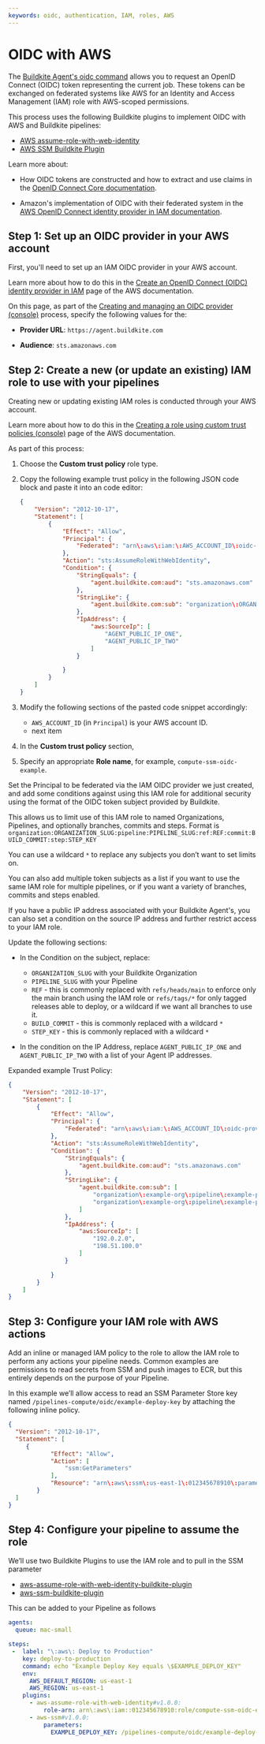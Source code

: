 ```yaml
---
keywords: oidc, authentication, IAM, roles, AWS
---
```


# OIDC with AWS

The [Buildkite Agent's oidc command](/docs/agent/v3/cli-oidc) allows you to request an OpenID Connect (OIDC) token representing the current job. These tokens can be exchanged on federated systems like AWS for an Identity and Access Management (IAM) role with AWS-scoped permissions.

This process uses the following Buildkite plugins to implement OIDC with AWS and Buildkite pipelines:

- [AWS assume-role-with-web-identity](https://github.com/buildkite-plugins/aws-assume-role-with-web-identity-buildkite-plugin)
- [AWS SSM Buildkite Plugin](https://github.com/buildkite-plugins/aws-ssm-buildkite-plugin)

Learn more about:

- How OIDC tokens are constructed and how to extract and use claims in the [OpenID Connect Core documentation](https://openid.net/specs/openid-connect-core-1_0.html#IDToken).

- Amazon's implementation of OIDC with their federated system in the [AWS OpenID Connect identity provider in IAM documentation](https://docs.aws.amazon.com/IAM/latest/UserGuide/id_roles_providers_create_oidc.html).

## Step 1: Set up an OIDC provider in your AWS account

First, you'll need to set up an IAM OIDC provider in your AWS account.

Learn more about how to do this in the [Create an OpenID Connect (OIDC) identity provider in IAM](https://docs.aws.amazon.com/IAM/latest/UserGuide/id_roles_providers_create_oidc.html) page of the AWS documentation.

On this page, as part of the [Creating and managing an OIDC provider (console)](https://docs.aws.amazon.com/IAM/latest/UserGuide/id_roles_providers_create_oidc.html#manage-oidc-provider-console) process, specify the following values for the:

- **Provider URL**: `https://agent.buildkite.com`

- **Audience**: `sts.amazonaws.com`

## Step 2: Create a new (or update an existing) IAM role to use with your pipelines

Creating new or updating existing IAM roles is conducted through your AWS account.

Learn more about how to do this in the [Creating a role using custom trust policies (console)](https://docs.aws.amazon.com/IAM/latest/UserGuide/id_roles_create_for-custom.html) page of the AWS documentation.

As part of this process:

1. Choose the **Custom trust policy** role type.

1. Copy the following example trust policy in the following JSON code block and paste it into an code editor:

    ```json
    {
        "Version": "2012-10-17",
        "Statement": [
            {
                "Effect": "Allow",
                "Principal": {
                    "Federated": "arn\:aws\:iam:\:AWS_ACCOUNT_ID\:oidc-provider/agent.buildkite.com"
                },
                "Action": "sts:AssumeRoleWithWebIdentity",
                "Condition": {
                    "StringEquals": {
                        "agent.buildkite.com:aud": "sts.amazonaws.com"
                    },
                    "StringLike": {
                        "agent.buildkite.com:sub": "organization\:ORGANIZATION_SLUG\:pipeline:PIPELINE_SLUG\:ref\:REF\:commit\:BUILD_COMMIT\:step\:STEP_KEY"
                    },
                    "IpAddress": {
                        "aws:SourceIp": [
                            "AGENT_PUBLIC_IP_ONE",
                            "AGENT_PUBLIC_IP_TWO"
                        ]
                    }

                }
            }
        ]
    }
    ```

1. Modify the following sections of the pasted code snippet accordingly:
    * `AWS_ACCOUNT_ID` (in `Principal`) is your AWS account ID.
    * next item

1. In the **Custom trust policy** section,

1. Specify an appropriate **Role name**, for example, `compute-ssm-oidc-example`.

Set the Principal to be federated via the IAM OIDC provider we just created, and add some conditions against using this IAM role for additional security using the format of the OIDC token subject provided by Buildkite.

This allows us to limit use of this IAM role to named Organizations, Pipelines, and optionally branches, commits and steps. Format is
 `organization:ORGANIZATION_SLUG:pipeline:PIPELINE_SLUG:ref:REF:commit:BUILD_COMMIT:step:STEP_KEY`

You can use a wildcard `*` to replace any subjects you don’t want to set limits on.

You can also add multiple token subjects as a list if you want to use the same IAM role for multiple pipelines, or if you want a variety of branches, commits and steps enabled.

If you have a public IP address associated with your Buildkite Agent's, you can also set a condition on the source IP address and further restrict access to your IAM role.

Update the following sections:

- In the Condition on the subject, replace:

    + `ORGANIZATION_SLUG` with your Buildkite Organization
    + `PIPELINE_SLUG` with your Pipeline
    + `REF` - this is commonly replaced with `refs/heads/main` to enforce only the main branch using the IAM role  or `refs/tags/*` for only tagged releases able to deploy, or a wildcard if we want all branches to use it.
    + `BUILD_COMMIT` - this is commonly replaced with a wildcard `*`
    + `STEP_KEY` - this is commonly replaced with a wildcard `*`

- In the condition on the IP Address, replace `AGENT_PUBLIC_IP_ONE` and `AGENT_PUBLIC_IP_TWO` with a list of your Agent IP addresses.

Expanded example Trust Policy:

```json
{
    "Version": "2012-10-17",
    "Statement": [
        {
            "Effect": "Allow",
            "Principal": {
                "Federated": "arn\:aws\:iam:\:AWS_ACCOUNT_ID\:oidc-provider/agent.buildkite.com"
            },
            "Action": "sts:AssumeRoleWithWebIdentity",
            "Condition": {
                "StringEquals": {
                    "agent.buildkite.com:aud": "sts.amazonaws.com"
                },
                "StringLike": {
                    "agent.buildkite.com:sub": [
                        "organization\:example-org\:pipeline\:example-pipeline\:ref\:refs/heads/main\:*",
                        "organization\:example-org\:pipeline\:example-pipeline\:ref\:refs/tags/*:*"
                    ]
                },
                "IpAddress": {
                    "aws:SourceIp": [
                        "192.0.2.0",
                        "198.51.100.0"
                    ]
                }

            }
        }
    ]
}
```

## Step 3: Configure your IAM role with AWS actions

Add an inline or managed IAM policy to the role to allow the IAM role to perform any actions your pipeline needs. Common examples are permissions to read secrets from SSM and push images to ECR, but this entirely depends on the purpose of your Pipeline.

In this example we’ll allow access to read an SSM Parameter Store key named `/pipelines-compute/oidc/example-deploy-key` by attaching the following inline policy.

```json
{
  "Version": "2012-10-17",
  "Statement": [
     {
            "Effect": "Allow",
            "Action": [
                "ssm:GetParameters"
            ],
            "Resource": "arn\:aws\:ssm\:us-east-1\:012345678910\:parameter/pipelines-compute/oidc/example-deploy-key"
        }
  ]
}
```

## Step 4: Configure your pipeline to assume the role

We’ll use two Buildkite Plugins to use the IAM role and to pull in the SSM parameter

- [aws-assume-role-with-web-identity-buildkite-plugin](https://github.com/buildkite-plugins/aws-assume-role-with-web-identity-buildkite-plugin)
- [aws-ssm-buildkite-plugin](https://github.com/buildkite-plugins/aws-ssm-buildkite-plugin)

This can be added to your Pipeline as follows

```yaml
agents:
  queue: mac-small

steps:
 -  label: "\:aws\: Deploy to Production"
    key: deploy-to-production
    command: echo "Example Deploy Key equals \$EXAMPLE_DEPLOY_KEY"
    env:
      AWS_DEFAULT_REGION: us-east-1
      AWS_REGION: us-east-1
    plugins:
      - aws-assume-role-with-web-identity#v1.0.0:
          role-arn: arn\:aws\:iam::012345678910:role/compute-ssm-oidc-example
      - aws-ssm#v1.0.0:
          parameters:
            EXAMPLE_DEPLOY_KEY: /pipelines-compute/oidc/example-deploy-key
```
